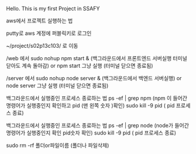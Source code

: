Hello. This is my first Project in SSAFY

aws에서 프로젝트 실행하는 법

putty로 aws 계정에 퍼블릭키로 로그인

~/project/s02p13c103/ 로 이동

/web 에서 sudo nohup npm start & (백그라운드에서 프론트엔드 서버실행 터미널 닫아도 계속 돌아감)
or npm start 그냥 실행 (터미널 닫으면 종료됨)

/server 에서 sudo nohup node server & (백그라운드에서 백엔드 서버실행)
or node server 그냥 실행 (터미널 닫으면 종료됨)

백그라운드에서 실행중인 프로세스 종료하는 법
ps -ef | grep npm (npm 이 들어간 명령어가 실행중인지 확인하고 pid (맨 왼쪽 숫자 )확인)
sudo kill -9 pid ( pid 프로세스 종료)


백그라운드에서 실행중인 프로세스 종료하는 법
ps -ef | grep node (node가 들어간 명령어가 실행중인지 확인 pid숫자 확인)
sudo kill -9 pid ( pid 프로세스 종료)

sudo rm -rf 폴더or파일이름 (폴더나 파일삭제)